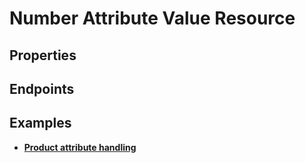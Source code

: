 # Number Attribute Value Resource

## Properties

<ResourceProperties :resource="'number_attribute_value'" :lang="'en'"/>

<ResourceScopes :resource="'number_attribute_value'"/>

## Endpoints

[//]: <> (GET ENDPOINT)
<ResourceEndpoint :resource="'number_attribute_value'" :endpoint="'get'" :lang="'en'">

<template v-slot:responseJSON>

<<< @/docs/fixtures/api/number_attribute_value/response/json/get_id.json

</template>

<template v-slot:responseXML>

<<< @/docs/fixtures/api/number_attribute_value/response/xml/get_id.xml

</template>

</ResourceEndpoint>

[//]: <> (GETCOLLECTION ENDPOINT)
<ResourceEndpoint :resource="'number_attribute_value'" :endpoint="'getCollection'" :lang="'en'">

<template v-slot:responseJSON>

<<< @/docs/fixtures/api/number_attribute_value/response/json/get_page.json

</template>

<template v-slot:responseXML>

<<< @/docs/fixtures/api/number_attribute_value/response/xml/get_page.xml

</template>

</ResourceEndpoint>

[//]: <> (POST ENDPOINT)
<ResourceEndpoint :resource="'number_attribute_value'" :endpoint="'post'" :lang="'en'">

<template v-slot:request>

<<< @/docs/fixtures/api/number_attribute_value/request/post.json

</template>

<template v-slot:responseJSON>

<<< @/docs/fixtures/api/number_attribute_value/response/json/get_id.json

</template>

<template v-slot:responseXML>

<<< @/docs/fixtures/api/number_attribute_value/response/xml/get_id.xml

</template>

</ResourceEndpoint>

[//]: <> (PUT ENDPOINT)
<ResourceEndpoint :resource="'number_attribute_value'" :endpoint="'put'" :lang="'en'">

<template v-slot:request>

<<< @/docs/fixtures/api/number_attribute_value/request/put.json

</template>

<template v-slot:responseJSON>

<<< @/docs/fixtures/api/number_attribute_value/response/json/get_id.json

</template>

<template v-slot:responseXML>

<<< @/docs/fixtures/api/number_attribute_value/response/xml/get_id.xml

</template>

</ResourceEndpoint>

[//]: <> (DELETE ENDPOINT)
<ResourceEndpoint :resource="'number_attribute_value'" :endpoint="'delete'" :lang="'en'"/>

## Examples
- [**Product attribute handling**](../development/api-examples/08_product_attribute_handling.md)
